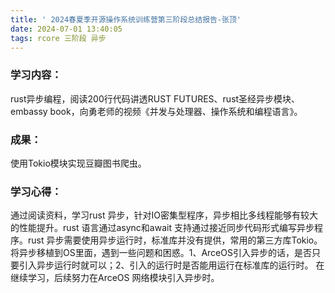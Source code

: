 ```yaml
---
title: ' 2024春夏季开源操作系统训练营第三阶段总结报告-张顶'
date: 2024-07-01 13:40:05
tags: rcore 三阶段 异步
---
```


### 学习内容： 

rust异步编程，阅读200行代码讲透RUST FUTURES、rust圣经异步模块、embassy book，向勇老师的视频《并发与处理器、操作系统和编程语言》。

### 成果：

使用Tokio模块实现豆瓣图书爬虫。

### 学习心得：

通过阅读资料，学习rust 异步，针对IO密集型程序，异步相比多线程能够有较大的性能提升。rust 语言通过async和await 支持通过接近同步代码形式编写异步程序。rust 异步需要使用异步运行时，标准库并没有提供，常用的第三方库Tokio。
将异步移植到OS里面，遇到一些问题和困惑。1、ArceOS引入异步的话，是否只要引入异步运行时就可以；2、引入的运行时是否能用运行在标准库的运行时。
在继续学习，后续努力在ArceOS 网络模块引入异步时。
